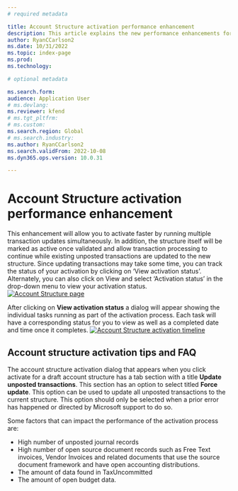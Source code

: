 ```yaml
---
# required metadata

title: Account Structure activation performance enhancement 
description: This article explains the new performance enhancements for the account structure activation process.
author: RyanCCarlson2
ms.date: 10/31/2022
ms.topic: index-page
ms.prod: 
ms.technology: 

# optional metadata

ms.search.form: 
audience: Application User
# ms.devlang: 
ms.reviewer: kfend
# ms.tgt_pltfrm: 
# ms.custom: 
ms.search.region: Global 
# ms.search.industry: 
ms.author: RyanCCarlson2
ms.search.validFrom: 2022-10-08
ms.dyn365.ops.version: 10.0.31

---
```


# Account Structure activation performance enhancement

This enhancement will allow you to activate faster by running multiple transaction updates simultaneously. In addition, the structure itself will be marked as active once validated and allow transaction processing to continue while existing unposted transactions are updated to the new structure. Since updating transactions may take some time, you can track the status of your activation by clicking on ‘View activation status’. Alternately, you can also click on View and select ‘Activation status’ in the drop-down menu to view your activation status.  
[![Account Structure page](AccountStructure1./media/.png)](./media/AccountStructure1.png)

After clicking on **View activation status** a dialog will appear showing the individual tasks running as part of the activation process. Each task will have a corresponding status for you to view as well as a completed date and time once it completes. 
[![Account Structure activation timeline](AccountStructureTimeline./media/.png)](./media/AccountStructureTimeline.png)
 
## Account structure activation tips and FAQ

The account structure activation dialog that appears when you click activate for a draft account structure has a tab section with a title **Update unposted transactions**. This section has an option to select titled **Force update**.  This option can be used to update all unposted transactions to the current structure.  This option should only be selected when a prior error has happened or directed by Microsoft support to do so. 

Some factors that can impact the performance of the activation process are: 
 - High number of unposted journal records
 - High number of open source document records such as Free Text invoices, Vendor Invoices and related documents that use the source document framework and have open accounting distributions. 
 - The amount of data found in TaxUncommitted
 - The amount of open budget data. 